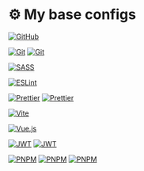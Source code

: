 # ⚙️ My base configs

[![GitHub](https://img.shields.io/badge/README-%23121011.svg?style=for-the-badge&logo=github&logoColor=white)](https://github.com/tgvie/configs/blob/main/README-template.md)

[![Git](https://img.shields.io/badge/.gitignore-%23F05033.svg?style=flat-square&logo=git&logoColor=white)](https://github.com/tgvie/configs/blob/main/.gitignore)
[![Git](https://img.shields.io/badge/Git_Commands-%23F05033.svg?style=flat-square&logo=git&logoColor=white)](https://github.com/tgvie/configs/blob/main/git-commands.md)

[![SASS](https://img.shields.io/badge/reset.scss-hotpink.svg?style=flat-square&logo=SASS&logoColor=white)](https://github.com/tgvie/configs/blob/main/reset.scss)

[![ESLint](https://img.shields.io/badge/.eslintrc.cjs-4B3263?style=flat-square&logo=eslint&logoColor=white)](https://github.com/tgvie/configs/blob/main/.eslintrc.cjs)

[![Prettier](https://img.shields.io/badge/.prettierrc.json-%23F7B93E.svg?style=flat-square&logo=prettier&logoColor=black)](https://github.com/tgvie/configs/blob/main/.prettierrc.json)
[![Prettier](https://img.shields.io/badge/.prettierignore-%23F7B93E.svg?style=flat-square&logo=prettier&logoColor=black)](https://github.com/tgvie/configs/blob/main/.prettierignore)

[![Vite](https://img.shields.io/badge/vite.config.ts-%23646CFF.svg?style=flat-square&logo=vite&logoColor=white)](https://github.com/tgvie/configs/blob/main/vite.config.ts)

[![Vue.js](https://img.shields.io/badge/vue.config.js-%2335495e.svg?style=flat-square&logo=vuedotjs&logoColor=%234FC08D)](https://github.com/tgvie/configs/blob/main/vue.config.js)

[![JWT](https://img.shields.io/badge/jsonconfig.json-black?style=flat-square&logo=JSON%20web%20tokens)](https://github.com/tgvie/configs/blob/main/jsonconfig.json)
[![JWT](https://img.shields.io/badge/package.json-black?style=flat-square&logo=JSON%20web%20tokens)](https://github.com/tgvie/configs/blob/main/package.json)

[![PNPM](https://img.shields.io/badge/deploy_pnpm.yml-%234a4a4a.svg?style=flat-square&logo=pnpm&logoColor=f69220)](https://github.com/tgvie/configs/blob/main/deploy-pnpm.yml)
[![PNPM](https://img.shields.io/badge/deploy_static.yml-%234a4a4a.svg?style=flat-square&logo=pnpm&logoColor=f69220)](https://github.com/tgvie/configs/blob/main/deploy-static.yml)
[![PNPM](https://img.shields.io/badge/deploy_vitepress_pnpm.yml-%234a4a4a.svg?style=flat-square&logo=pnpm&logoColor=f69220)](https://github.com/tgvie/configs/blob/main/deploy-vitepress-pnpm.yml)
